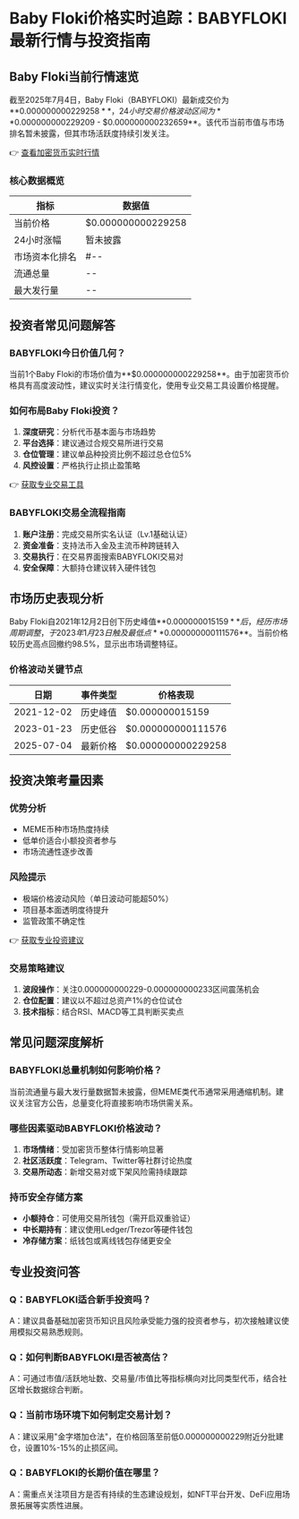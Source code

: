 # Baby Floki价格实时追踪：BABYFLOKI最新行情与投资指南

## Baby Floki当前行情速览

截至2025年7月4日，Baby Floki（BABYFLOKI）最新成交价为**$0.000000000229258**，24小时交易价格波动区间为**$0.000000000229209 - $0.000000000232659**。该代币当前市值与市场排名暂未披露，但其市场活跃度持续引发关注。

👉 [查看加密货币实时行情](https://bit.ly/okx_welcome)

### 核心数据概览
| 指标            | 数据值                  |
|-----------------|-------------------------|
| 当前价格        | $0.000000000229258       |
| 24小时涨幅      | 暂未披露                 |
| 市场资本化排名  | #--                     |
| 流通总量        | --                      |
| 最大发行量      | --                      |

## 投资者常见问题解答

### BABYFLOKI今日价值几何？
当前1个Baby Floki的市场价值为**$0.000000000229258**。由于加密货币价格具有高度波动性，建议实时关注行情变化，使用专业交易工具设置价格提醒。

### 如何布局Baby Floki投资？
1. **深度研究**：分析代币基本面与市场趋势
2. **平台选择**：建议通过合规交易所进行交易
3. **仓位管理**：建议单品种投资比例不超过总仓位5%
4. **风控设置**：严格执行止损止盈策略

👉 [获取专业交易工具](https://bit.ly/okx_welcome)

### BABYFLOKI交易全流程指南
1. **账户注册**：完成交易所实名认证（Lv.1基础认证）
2. **资金准备**：支持法币入金及主流币种跨链转入
3. **交易执行**：在交易界面搜索BABYFLOKI交易对
4. **安全保障**：大额持仓建议转入硬件钱包

## 市场历史表现分析

Baby Floki自2021年12月2日创下历史峰值**$0.000000015159**后，经历市场周期调整，于2023年1月23日触及最低点**$0.000000000111576**。当前价格较历史高点回撤约98.5%，显示出市场调整特征。

### 价格波动关键节点
| 日期       | 事件类型     | 价格表现                |
|------------|--------------|-------------------------|
| 2021-12-02 | 历史峰值     | $0.000000015159         |
| 2023-01-23 | 历史低谷     | $0.000000000111576       |
| 2025-07-04 | 最新价格     | $0.000000000229258       |

## 投资决策考量因素

### 优势分析
- MEME币种市场热度持续
- 低单价适合小额投资者参与
- 市场流通性逐步改善

### 风险提示
- 极端价格波动风险（单日波动可能超50%）
- 项目基本面透明度待提升
- 监管政策不确定性

👉 [获取专业投资建议](https://bit.ly/okx_welcome)

### 交易策略建议
1. **波段操作**：关注0.000000000229-0.000000000233区间震荡机会
2. **仓位配置**：建议以不超过总资产1%的仓位试仓
3. **技术指标**：结合RSI、MACD等工具判断买卖点

## 常见问题深度解析

### BABYFLOKI总量机制如何影响价格？
当前流通量与最大发行量数据暂未披露，但MEME类代币通常采用通缩机制。建议关注官方公告，总量变化将直接影响市场供需关系。

### 哪些因素驱动BABYFLOKI价格波动？
1. **市场情绪**：受加密货币整体行情影响显著
2. **社区活跃度**：Telegram、Twitter等社群讨论热度
3. **交易所动态**：新增交易对或下架风险需持续跟踪

### 持币安全存储方案
- **小额持仓**：可使用交易所钱包（需开启双重验证）
- **中长期持有**：建议使用Ledger/Trezor等硬件钱包
- **冷存储方案**：纸钱包或离线钱包存储更安全

## 专业投资问答

### Q：BABYFLOKI适合新手投资吗？
A：建议具备基础加密货币知识且风险承受能力强的投资者参与，初次接触建议使用模拟交易熟悉规则。

### Q：如何判断BABYFLOKI是否被高估？
A：可通过市值/活跃地址数、交易量/市值比等指标横向对比同类型代币，结合社区增长数据综合判断。

### Q：当前市场环境下如何制定交易计划？
A：建议采用"金字塔加仓法"，在价格回落至前低0.000000000229附近分批建仓，设置10%-15%的止损区间。

### Q：BABYFLOKI的长期价值在哪里？
A：需重点关注项目方是否有持续的生态建设规划，如NFT平台开发、DeFi应用场景拓展等实质性进展。